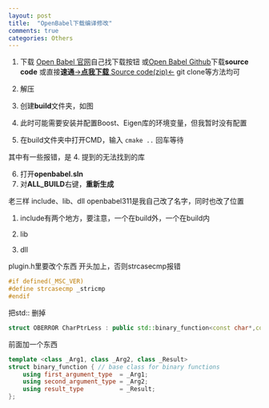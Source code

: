 ```yaml
---
layout: post
title:  "OpenBabel下载编译修改"
comments: true
categories: Others
---
```


1. 下载
[Open Babel 官网](http://openbabel.org/wiki/Main_Page)自己找下载按钮
或[Open Babel Github](https://github.com/openbabel/openbabel/releases/tag/openbabel-3-1-1)下载**source code**
或直接**速通**[->**点我下载** Source code(zip)<-](https://github.com/openbabel/openbabel/archive/refs/tags/openbabel-3-1-1.zip)
git clone等方法均可
2. 解压
3. 创建**build**文件夹，如图

4. 此时可能需要安装并配置Boost、Eigen库的环境变量，但我暂时没有配置
5. 在build文件夹中打开CMD，输入
`cmake ..`
回车等待

其中有一些报错，是 4. 提到的无法找到的库

6. 打开**openbabel.sln**
7. 对**ALL_BUILD**右键，**重新生成**

老三样 include、lib、dll
openbabel311是我自己改了名字，同时也改了位置
1. include有两个地方，要注意，一个在build外，一个在build内

2. lib

3. dll




plugin.h里要改个东西 开头加上，否则strcasecmp报错
```cpp
#if defined(_MSC_VER)
#define strcasecmp _stricmp
#endif
```
把std:: 删掉
```cpp
struct OBERROR CharPtrLess : public std::binary_function<const char*,const char*, bool>
```
前面加一个东西
```cpp
template <class _Arg1, class _Arg2, class _Result>
struct binary_function { // base class for binary functions
    using first_argument_type  = _Arg1;
    using second_argument_type = _Arg2;
    using result_type          = _Result;
};
```